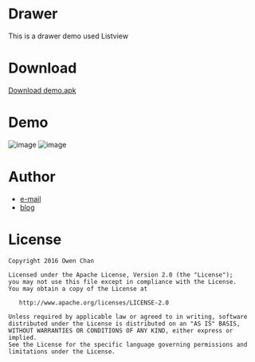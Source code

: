 Drawer  
======


This is a drawer demo used Listview  

Download
========
[ Download demo.apk ](https://github.com/chenzongwen/ProgressView.git/demo.apk)

Demo
====
 ![image](https://github.com/chenzongwen/blob/master/Drawer/raw/device-2016-04-18-190020.png)
 ![image](https://github.com/chenzongwen/blob/master/Drawer/raw/device-2016-04-18-185903.png)
 





Author
===========

- [e-mail](zongwen.chen@qq.com)
- [blog](http://blog.csdn.net/owenchan1987)

License
============

    Copyright 2016 Owen Chan

    Licensed under the Apache License, Version 2.0 (the "License");
    you may not use this file except in compliance with the License.
    You may obtain a copy of the License at

       http://www.apache.org/licenses/LICENSE-2.0

    Unless required by applicable law or agreed to in writing, software
    distributed under the License is distributed on an "AS IS" BASIS,
    WITHOUT WARRANTIES OR CONDITIONS OF ANY KIND, either express or implied.
    See the License for the specific language governing permissions and
    limitations under the License.
